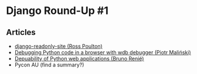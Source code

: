 # Django Round-Up #1

## Articles

* [django-readonly-site (Ross Poulton)](http://www.rossp.org/blog/2013/jul/02/django-readonly-site/)
* [Debugging Python code in a browser with wdb debugger (Piotr Maliński)](http://www.rkblog.rk.edu.pl/w/p/debugging-python-code-browser-wdb-debugger/)
* [Depuability of Python web applications (Bruno Renié)](https://speakerdeck.com/brutasse/deployability-of-python-web-applications)
* Pycon AU (find a summary?)

